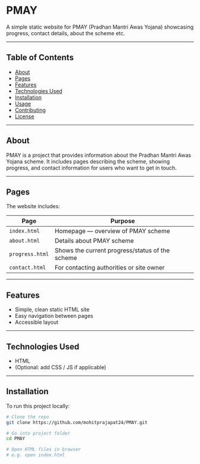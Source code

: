 # PMAY

A simple static website for PMAY (Pradhan Mantri Awas Yojana) showcasing progress, contact details, about the scheme etc.

---

## Table of Contents

- [About](#about)  
- [Pages](#pages)  
- [Features](#features)  
- [Technologies Used](#technologies-used)  
- [Installation](#installation)  
- [Usage](#usage)  
- [Contributing](#contributing)  
- [License](#license)  

---

## About

PMAY is a project that provides information about the Pradhan Mantri Awas Yojana scheme. It includes pages describing the scheme, showing progress, and contact information for users who want to get in touch.

---

## Pages

The website includes:

| Page | Purpose |
|------|---------|
| `index.html` | Homepage — overview of PMAY scheme |
| `about.html` | Details about PMAY scheme |
| `progress.html` | Shows the current progress/status of the scheme |
| `contact.html` | For contacting authorities or site owner |

---

## Features

- Simple, clean static HTML site  
- Easy navigation between pages  
- Accessible layout  

---

## Technologies Used

- HTML  
- (Optional: add CSS / JS if applicable)

---

## Installation

To run this project locally:

```bash
# Clone the repo
git clone https://github.com/mohitprajapat24/PMAY.git

# Go into project folder
cd PMAY

# Open HTML files in browser
# e.g. open index.html

